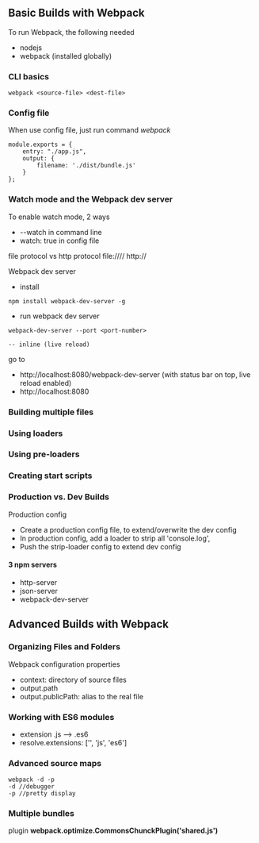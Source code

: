 ## Basic Builds with Webpack

To run Webpack, the following needed
- nodejs
- webpack (installed globally)


### CLI basics

```
webpack <source-file> <dest-file>
```

### Config file

When use config file, just run command *webpack*

```
module.exports = {
    entry: "./app.js",
    output: {
        filename: './dist/bundle.js'
    }
};
```

### Watch mode and the Webpack dev server
To enable watch mode, 2 ways
- --watch in command line
- watch: true in config file

file protocol vs http protocol
file:////
http://


Webpack dev server

- install

```
npm install webpack-dev-server -g
```

- run webpack dev server
```
webpack-dev-server --port <port-number>

-- inline (live reload)

```

go to
- http://localhost:8080/webpack-dev-server  (with status bar on top, live reload enabled)
- http://localhost:8080

### Building multiple files

### Using loaders

### Using pre-loaders

### Creating start scripts

### Production vs. Dev Builds
Production config
- Create a production config file, to extend/overwrite the dev config
- In production config, add a loader to strip all 'console.log',
- Push the strip-loader config to extend dev config

#### 3 npm servers
- http-server
- json-server
- webpack-dev-server

## Advanced Builds with Webpack

### Organizing Files and Folders

Webpack configuration properties
- context: directory of source files
- output.path
- output.publicPath: alias to the real file

### Working with ES6 modules
- extension .js --> .es6
- resolve.extensions: ['', 'js', 'es6']

### Advanced source maps
```
webpack -d -p
-d //debugger
-p //pretty display
```
### Multiple bundles

plugin **webpack.optimize.CommonsChunckPlugin('shared.js')**
